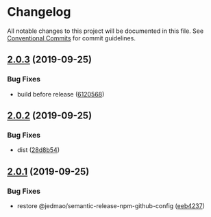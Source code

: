 # Changelog

All notable changes to this project will be documented in this file. See
[Conventional Commits](https://conventionalcommits.org) for commit guidelines.

## [2.0.3](https://github.com/jedmao/location/compare/v2.0.2...v2.0.3) (2019-09-25)


### Bug Fixes

* build before release ([6120568](https://github.com/jedmao/location/commit/6120568))

## [2.0.2](https://github.com/jedmao/location/compare/v2.0.1...v2.0.2) (2019-09-25)


### Bug Fixes

* dist ([28d8b54](https://github.com/jedmao/location/commit/28d8b54))

## [2.0.1](https://github.com/jedmao/location/compare/v2.0.0...v2.0.1) (2019-09-25)


### Bug Fixes

* restore @jedmao/semantic-release-npm-github-config ([eeb4237](https://github.com/jedmao/location/commit/eeb4237))
